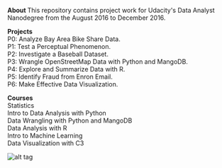 <b> About </b>
This repository contains project work for Udacity's Data Analyst Nanodegree from the August 2016 to December 2016. <br>

<b> Projects </b> <br>
P0: Analyze Bay Area Bike Share Data. <br>
P1: Test a Perceptual Phenomenon. <br>
P2: Investigate a Baseball Dataset. <br>
P3: Wrangle OpenStreetMap Data with Python and MangoDB. <br>
P4: Explore and Summarize Data with R. <br>
P5: Identify Fraud from Enron Email.<br> 
P6: Make Effective Data Visualization.<br>

<b> Courses </b> <br>
Statistics <br>
Intro to Data Analysis with Python <br>
Data Wrangling with Python and MangoDB <br>
Data Analysis with R <br>
Intro to Machine Learning <br>
Data Visualization with C3 <br>

![alt tag](https://cloud.githubusercontent.com/assets/14246608/21270352/2b2d3892-c3ae-11e6-9566-29d267e3a7d5.jpg)
